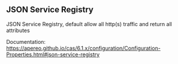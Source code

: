 ## JSON Service Registry

JSON Service Registry, default allow all http(s) traffic and return all attributes

Documentation: https://apereo.github.io/cas/6.1.x/configuration/Configuration-Properties.html#json-service-registry
